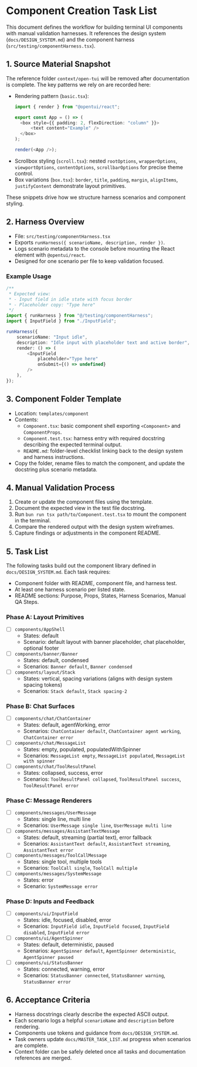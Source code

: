 # Component Creation Task List

This document defines the workflow for building terminal UI components with manual validation harnesses. It references the design system (`docs/DESIGN_SYSTEM.md`) and the component harness (`src/testing/componentHarness.tsx`).

## 1. Source Material Snapshot
The reference folder `context/open-tui` will be removed after documentation is complete. The key patterns we rely on are recorded here:

- Rendering pattern (`basic.tsx`):
  ```ts
  import { render } from "@opentui/react";

  export const App = () => (
  	<box style={{ padding: 2, flexDirection: "column" }}>
  		<text content="Example" />
  	</box>
  );

  render(<App />);
  ```
- Scrollbox styling (`scroll.tsx`): nested `rootOptions`, `wrapperOptions`, `viewportOptions`, `contentOptions`, `scrollbarOptions` for precise theme control.
- Box variations (`box.tsx`): `border`, `title`, `padding`, `margin`, `alignItems`, `justifyContent` demonstrate layout primitives.

These snippets drive how we structure harness scenarios and component styling.

## 2. Harness Overview
- File: `src/testing/componentHarness.tsx`
- Exports `runHarness({ scenarioName, description, render })`.
- Logs scenario metadata to the console before mounting the React element with `@opentui/react`.
- Designed for one scenario per file to keep validation focused.

### Example Usage
```ts
/**
 * Expected view:
 * - Input field in idle state with focus border
 * - Placeholder copy: "Type here"
 */
import { runHarness } from "@/testing/componentHarness";
import { InputField } from "./InputField";

runHarness({
	scenarioName: "Input idle",
	description: "Idle input with placeholder text and active border",
	render: () => (
		<InputField
			placeholder="Type here"
			onSubmit={() => undefined}
		/>
	),
});
```

## 3. Component Folder Template
- Location: `templates/component`
- Contents:
  - `Component.tsx`: basic component shell exporting `<Component>` and `ComponentProps`.
  - `Component.test.tsx`: harness entry with required docstring describing the expected terminal output.
  - `README.md`: folder-level checklist linking back to the design system and harness instructions.
- Copy the folder, rename files to match the component, and update the docstring plus scenario metadata.

## 4. Manual Validation Process
1. Create or update the component files using the template.
2. Document the expected view in the test file docstring.
3. Run `bun run tsx path/to/Component.test.tsx` to mount the component in the terminal.
4. Compare the rendered output with the design system wireframes.
5. Capture findings or adjustments in the component README.

## 5. Task List
The following tasks build out the component library defined in `docs/DESIGN_SYSTEM.md`. Each task requires:
- Component folder with README, component file, and harness test.
- At least one harness scenario per listed state.
- README sections: Purpose, Props, States, Harness Scenarios, Manual QA Steps.

### Phase A: Layout Primitives
- [ ] `components/AppShell`
  - States: default
  - Scenario: default layout with banner placeholder, chat placeholder, optional footer
- [ ] `components/banner/Banner`
  - States: default, condensed
  - Scenarios: `Banner default`, `Banner condensed`
- [ ] `components/layout/Stack`
  - States: vertical, spacing variations (aligns with design system spacing tokens)
  - Scenarios: `Stack default`, `Stack spacing-2`

### Phase B: Chat Surfaces
- [ ] `components/chat/ChatContainer`
  - States: default, agentWorking, error
  - Scenarios: `ChatContainer default`, `ChatContainer agent working`, `ChatContainer error`
- [ ] `components/chat/MessageList`
  - States: empty, populated, populatedWithSpinner
  - Scenarios: `MessageList empty`, `MessageList populated`, `MessageList with spinner`
- [ ] `components/chat/ToolResultPanel`
  - States: collapsed, success, error
  - Scenarios: `ToolResultPanel collapsed`, `ToolResultPanel success`, `ToolResultPanel error`

### Phase C: Message Renderers
- [ ] `components/messages/UserMessage`
  - States: single line, multi line
  - Scenarios: `UserMessage single line`, `UserMessage multi line`
- [ ] `components/messages/AssistantTextMessage`
  - States: default, streaming (partial text), error fallback
  - Scenarios: `AssistantText default`, `AssistantText streaming`, `AssistantText error`
- [ ] `components/messages/ToolCallMessage`
  - States: single tool, multiple tools
  - Scenarios: `ToolCall single`, `ToolCall multiple`
- [ ] `components/messages/SystemMessage`
  - States: error
  - Scenario: `SystemMessage error`

### Phase D: Inputs and Feedback
- [ ] `components/ui/InputField`
  - States: idle, focused, disabled, error
  - Scenarios: `InputField idle`, `InputField focused`, `InputField disabled`, `InputField error`
- [ ] `components/ui/AgentSpinner`
  - States: default, deterministic, paused
  - Scenarios: `AgentSpinner default`, `AgentSpinner deterministic`, `AgentSpinner paused`
- [ ] `components/ui/StatusBanner`
  - States: connected, warning, error
  - Scenarios: `StatusBanner connected`, `StatusBanner warning`, `StatusBanner error`

## 6. Acceptance Criteria
- Harness docstrings clearly describe the expected ASCII output.
- Each scenario logs a helpful `scenarioName` and `description` before rendering.
- Components use tokens and guidance from `docs/DESIGN_SYSTEM.md`.
- Task owners update `docs/MASTER_TASK_LIST.md` progress when scenarios are complete.
- Context folder can be safely deleted once all tasks and documentation references are merged.
